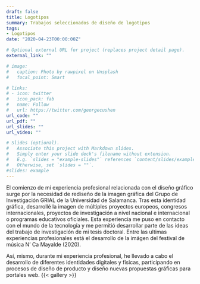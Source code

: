 ```yaml
---
draft: false
title: Logotipos
summary: Trabajos seleccionados de diseño de logotipos
tags:
- Logotipos
date: "2020-04-23T00:00:00Z"

# Optional external URL for project (replaces project detail page).
external_link: ""

# image:
#   caption: Photo by rawpixel on Unsplash
#   focal_point: Smart

# links:
# - icon: twitter
#   icon_pack: fab
#   name: Follow
#   url: https://twitter.com/georgecushen
url_code: ""
url_pdf: ""
url_slides: ""
url_video: ""

# Slides (optional).
#   Associate this project with Markdown slides.
#   Simply enter your slide deck's filename without extension.
#   E.g. `slides = "example-slides"` references `content/slides/example-slides.md`.
#   Otherwise, set `slides = ""`.
#slides: example
---
```

El comienzo de mi experiencia profesional relacionada con el diseño gráfico surge por la necesidad de rediseño de la imagen gráfica del Grupo de Investigación GRIAL de la Universidad de Salamanca.
Tras esta identidad gráfica, desarrollé la imagen de múltiples proyectos europeos, congresos internacionales, proyectos de investigación a nivel nacional e internacional o programas educativos oficiales. Esta experiencia me puso en contacto con el mundo de la tecnología y me permitió desarrollar parte de las ideas del trabajo de investigación de mi tesis doctoral.
Entre las ultimas experiencias profesionales está el desarrollo de la imágen del festival de música N’ Ca Mayalde (2020).


Así, mismo, durante mi experiencia profesional, he llevado a cabo el desarrollo de diferentes identidades digitales y físicas, participando en procesos de diseño de producto y diseño nuevas propuestas gráficas para portales web.
{{< gallery >}}
